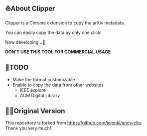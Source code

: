 ## ⛵️About Clipper
Clipper is a Chrome extension to copy the arXiv metadata.

You can easily copy the data by only one click!  

Now developing...🐢

**DON'T USE THIS TOOL FOR COMMERCIAL USAGE**

## 🙊TODO
- Make the format customizable
- Enable to copy the data from other websites
  - IEEE explore
  - ACM Digital Library

## 🙇‍♂️Original Version
This repository is forked from https://github.com/jojonki/arxiv-clip.  
Thank you very much!

